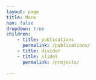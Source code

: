```yaml
---
layout: page
title: More
nav: false
dropdown: true
children: 
    - title: publications
      permalink: /publications/
    - title: divider
    - title: slides
      permalink: /projects/
      
---
```

